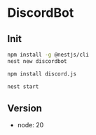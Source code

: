 # DiscordBot

## Init

```bash
npm install -g @nestjs/cli
nest new discordbot
```

```bash
npm install discord.js
```

```bash
nest start
```

## Version

- node: 20
